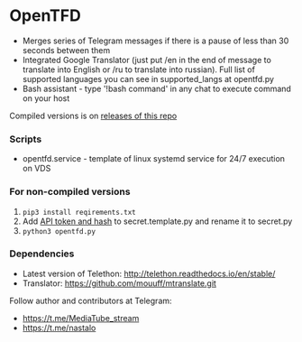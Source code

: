 # OpenTFD
* Merges series of Telegram messages if there is a pause of less than 30 seconds between them
* Integrated Google Translator (just put /en in the end of message to translate into English or /ru to translate into russian). Full list of supported languages you can see in supported_langs at opentfd.py
* Bash assistant - type '!bash command' in any chat to execute command on your host

Compiled versions is on [releases of this repo](https://github.com/mediatube/opentfd/releases/tag/latest)

### Scripts
* opentfd.service - template of linux systemd service for 24/7 execution on VDS

### For non-compiled versions
1. `pip3 install reqirements.txt`
2. Add [API token and hash](https://core.telegram.org/api/obtaining_api_id) to secret.template.py and rename it to secret.py
3. `python3 opentfd.py`

### Dependencies
* Latest version of Telethon: http://telethon.readthedocs.io/en/stable/
* Translator: https://github.com/mouuff/mtranslate.git

Follow author and contributors at Telegram:
* https://t.me/MediaTube_stream
* https://t.me/nastalo
